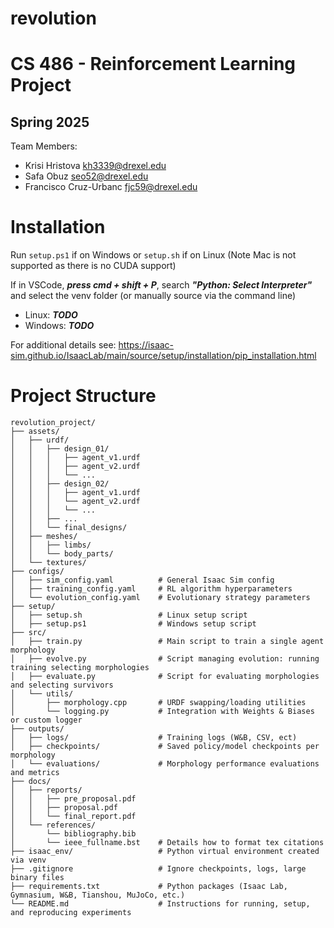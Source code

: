 # revolution

# CS 486 - Reinforcement Learning Project
## Spring 2025

Team Members:
 - Krisi Hristova <kh3339@drexel.edu>
 - Safa Obuz <seo52@drexel.edu>
 - Francisco Cruz-Urbanc <fjc59@drexel.edu>

# Installation

Run `setup.ps1` if on Windows or `setup.sh` if on Linux (Note Mac is not supported as there is no CUDA support)

If in VSCode, ***press cmd + shift + P***, search ***"Python: Select Interpreter"*** and select the venv folder (or manually source via the command line)
- Linux: ***TODO***
- Windows: ***TODO***

For additional details see:
https://isaac-sim.github.io/IsaacLab/main/source/setup/installation/pip_installation.html

# Project Structure

    revolution_project/
    ├── assets/
    │   ├── urdf/
    │   │   ├── design_01/
    │   │   │   ├── agent_v1.urdf
    │   │   │   ├── agent_v2.urdf
    │   │   │   └── ...
    │   │   ├── design_02/
    │   │   │   ├── agent_v1.urdf
    │   │   │   └── agent_v2.urdf
    │   │   │   └── ...
    │   │   ├── ...
    │   │   └── final_designs/
    │   ├── meshes/
    │   │   ├── limbs/
    │   │   └── body_parts/
    │   └── textures/
    ├── configs/
    │   ├── sim_config.yaml          # General Isaac Sim config 
    │   ├── training_config.yaml     # RL algorithm hyperparameters 
    │   └── evolution_config.yaml    # Evolutionary strategy parameters
    ├── setup/
    │   ├── setup.sh                 # Linux setup script
    │   ├── setup.ps1                # Windows setup script
    ├── src/
    │   ├── train.py                 # Main script to train a single agent morphology
    │   ├── evolve.py                # Script managing evolution: running training selecting morphologies
    │   ├── evaluate.py              # Script for evaluating morphologies and selecting survivors
    │   └── utils/
    │       ├── morphology.cpp       # URDF swapping/loading utilities
    │       └── logging.py           # Integration with Weights & Biases or custom logger
    ├── outputs/
    │   ├── logs/                    # Training logs (W&B, CSV, ect)
    │   ├── checkpoints/             # Saved policy/model checkpoints per morphology
    │   └── evaluations/             # Morphology performance evaluations and metrics
    ├── docs/
    │   ├── reports/
    │   │   ├── pre_proposal.pdf
    │   │   ├── proposal.pdf     
    │   │   └── final_report.pdf
    │   └── references/
    │       └── bibliography.bib
    │       └── ieee_fullname.bst    # Details how to format tex citations
    ├── isaac_env/                   # Python virtual environment created via venv
    ├── .gitignore                   # Ignore checkpoints, logs, large binary files
    ├── requirements.txt             # Python packages (Isaac Lab, Gymnasium, W&B, Tianshou, MuJoCo, etc.)
    └── README.md                    # Instructions for running, setup, and reproducing experiments
